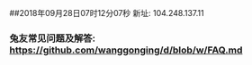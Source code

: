 ##2018年09月28日07时12分07秒 新址: 104.248.137.11
### 兔友常见问题及解答: https://github.com/wanggonging/d/blob/w/FAQ.md
